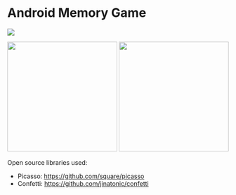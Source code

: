 # Android Memory Game

![](https://github.com/user-attachments/assets/8444abc5-fe86-44f6-84ec-94b6fc4bfdd1.gif)


<p float="middle">
    <img width="250px" src='' />
    <img width="250px" src='' />
</p>

Open source libraries used:
- Picasso: https://github.com/square/picasso
- Confetti: https://github.com/jinatonic/confetti
